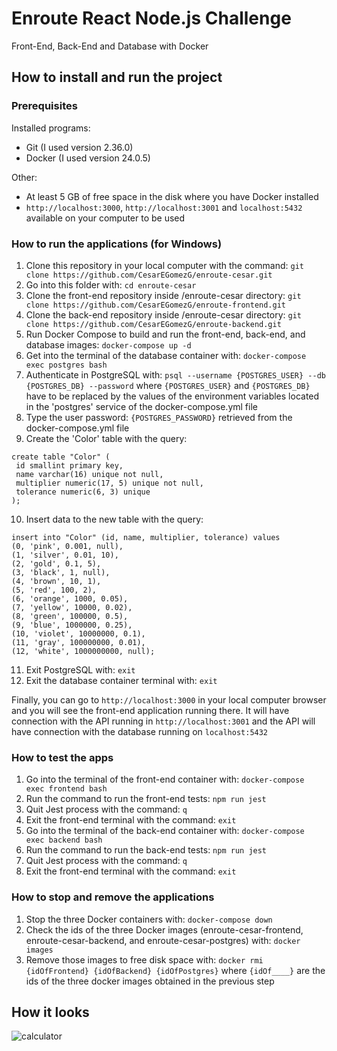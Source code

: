 # Enroute React Node.js Challenge
 Front-End, Back-End and Database with Docker
 
## How to install and run the project

### Prerequisites
Installed programs:
* Git (I used version 2.36.0)
* Docker (I used version 24.0.5)

Other:
* At least 5 GB of free space in the disk where you have Docker installed
* `http://localhost:3000`, `http://localhost:3001` and `localhost:5432` available on your computer to be used

### How to run the applications (for Windows)
1. Clone this repository in your local computer with the command: `git clone https://github.com/CesarEGomezG/enroute-cesar.git`
2. Go into this folder with: `cd enroute-cesar`
3. Clone the front-end repository inside /enroute-cesar directory: `git clone https://github.com/CesarEGomezG/enroute-frontend.git`
4. Clone the back-end repository inside /enroute-cesar directory: `git clone https://github.com/CesarEGomezG/enroute-backend.git`
5. Run Docker Compose to build and run the front-end, back-end, and database images: `docker-compose up -d`
6. Get into the terminal of the database container with: `docker-compose exec postgres bash`
7. Authenticate in PostgreSQL with: `psql --username {POSTGRES_USER} --db {POSTGRES_DB} --password` where `{POSTGRES_USER}` and `{POSTGRES_DB}` have to be replaced by the values of the environment variables located in the 'postgres' service of the docker-compose.yml file
8. Type the user password: `{POSTGRES_PASSWORD}` retrieved from the docker-compose.yml file
9. Create the 'Color' table with the query:
```
create table "Color" (
 id smallint primary key,
 name varchar(16) unique not null,
 multiplier numeric(17, 5) unique not null,
 tolerance numeric(6, 3) unique
);
```
10. Insert data to the new table with the query:
```
insert into "Color" (id, name, multiplier, tolerance) values
(0, 'pink', 0.001, null),
(1, 'silver', 0.01, 10),
(2, 'gold', 0.1, 5),
(3, 'black', 1, null),
(4, 'brown', 10, 1),
(5, 'red', 100, 2),
(6, 'orange', 1000, 0.05),
(7, 'yellow', 10000, 0.02),
(8, 'green', 100000, 0.5),
(9, 'blue', 1000000, 0.25),
(10, 'violet', 10000000, 0.1),
(11, 'gray', 100000000, 0.01),
(12, 'white', 1000000000, null);
```
11. Exit PostgreSQL with: `exit`
12. Exit the database container terminal with: `exit`

Finally, you can go to `http://localhost:3000` in your local computer browser and you will see the front-end application running there. It will have connection with the API running in `http://localhost:3001` and the API will have connection with the database running on `localhost:5432`

### How to test the apps
1. Go into the terminal of the front-end container with: `docker-compose exec frontend bash`
2. Run the command to run the front-end tests: `npm run jest`
3. Quit Jest process with the command: `q`
4. Exit the front-end terminal with the command: `exit`
5. Go into the terminal of the back-end container with: `docker-compose exec backend bash`
6. Run the command to run the back-end tests: `npm run jest`
7. Quit Jest process with the command: `q`
8. Exit the front-end terminal with the command: `exit`

### How to stop and remove the applications
1. Stop the three Docker containers with: `docker-compose down`
2. Check the ids of the three Docker images (enroute-cesar-frontend, enroute-cesar-backend, and enroute-cesar-postgres) with: `docker images`
3. Remove those images to free disk space with: `docker rmi {idOfFrontend} {idOfBackend} {idOfPostgres}` where `{idOf____}` are the ids of the three docker images obtained in the previous step

## How it looks
![calculator](https://github.com/CesarEGomezG/enroute-cesar/assets/76894869/727f5d6c-0ebb-46ca-aba0-905ccee8624d)
